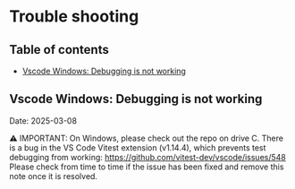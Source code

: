 # Trouble shooting

## Table of contents <!-- omit in toc -->

- [Vscode Windows: Debugging is not working](#vscode-windows-debugging-is-not-working)

## Vscode Windows: Debugging is not working

Date: 2025-03-08

⚠️ IMPORTANT: On Windows, please check out the repo on drive C. There is a bug
in the VS Code Vitest extension (v1.14.4), which prevents test debugging from
working: <https://github.com/vitest-dev/vscode/issues/548> Please check from
time to time if the issue has been fixed and remove this note once it is
resolved.
